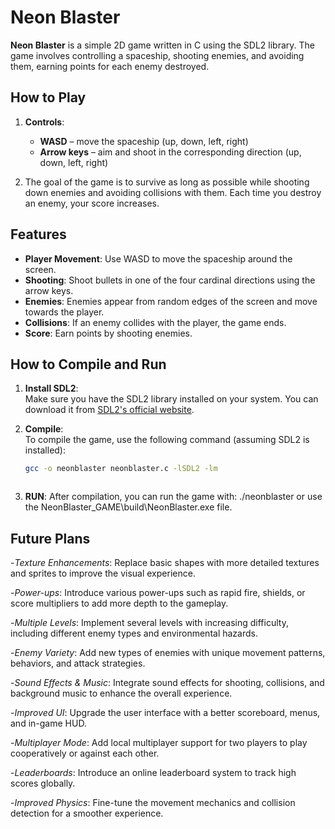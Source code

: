 # Neon Blaster

**Neon Blaster** is a simple 2D game written in C using the SDL2 library. The game involves controlling a spaceship, shooting enemies, and avoiding them, earning points for each enemy destroyed.

## How to Play

1. **Controls**:
   - **WASD** – move the spaceship (up, down, left, right)
   - **Arrow keys** – aim and shoot in the corresponding direction (up, down, left, right)
   
2. The goal of the game is to survive as long as possible while shooting down enemies and avoiding collisions with them. Each time you destroy an enemy, your score increases.

## Features

- **Player Movement**: Use WASD to move the spaceship around the screen.
- **Shooting**: Shoot bullets in one of the four cardinal directions using the arrow keys.
- **Enemies**: Enemies appear from random edges of the screen and move towards the player.
- **Collisions**: If an enemy collides with the player, the game ends.
- **Score**: Earn points by shooting enemies.

## How to Compile and Run

1. **Install SDL2**:  
   Make sure you have the SDL2 library installed on your system. You can download it from [SDL2's official website](https://www.libsdl.org/).

2. **Compile**:  
   To compile the game, use the following command (assuming SDL2 is installed):

   ```bash
   gcc -o neonblaster neonblaster.c -lSDL2 -lm



3. **RUN**: 
   After compilation, you can run the game with:
   ./neonblaster
   or use the NeonBlaster_GAME\build\NeonBlaster.exe file.


## Future Plans
-*Texture Enhancements*: Replace basic shapes with more detailed textures and sprites to improve the visual experience.

-*Power-ups*: Introduce various power-ups such as rapid fire, shields, or score multipliers to add more depth to the gameplay.

-*Multiple Levels*: Implement several levels with increasing difficulty, including different enemy types and environmental hazards.

-*Enemy Variety*: Add new types of enemies with unique movement patterns, behaviors, and attack strategies.

-*Sound Effects & Music*: Integrate sound effects for shooting, collisions, and background music to enhance the overall experience.

-*Improved UI*: Upgrade the user interface with a better scoreboard, menus, and in-game HUD.

-*Multiplayer Mode*: Add local multiplayer support for two players to play cooperatively or against each other.

-*Leaderboards*: Introduce an online leaderboard system to track high scores globally.

-*Improved Physics*: Fine-tune the movement mechanics and collision detection for a smoother experience.
